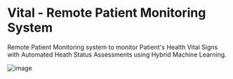 # Vital - Remote Patient Monitoring System

Remote Patient Monitoring system to monitor Patient's Health Vital Signs with Automated Heath Status Assessments using Hybrid Machine Learning.

![image](https://user-images.githubusercontent.com/61409165/221426029-16d23958-2478-46ad-897e-28571bfccc7d.png)
